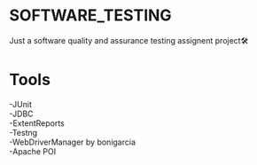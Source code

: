 # SOFTWARE_TESTING
Just a software quality and assurance testing assignent project🛠
# Tools
  -JUnit <br />
  -JDBC <br />
  -ExtentReports <br />
  -Testng <br />
  -WebDriverManager by bonigarcia <br />
  -Apache POI <br />
